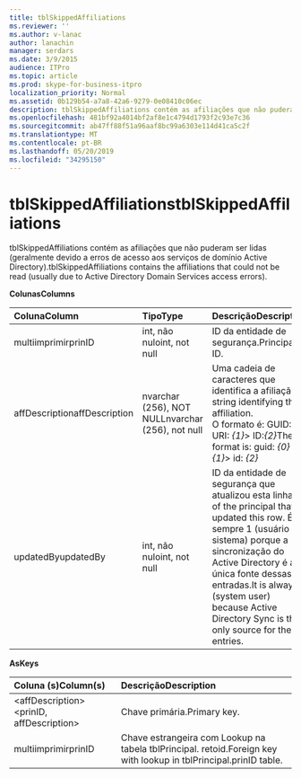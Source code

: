 ```yaml
---
title: tblSkippedAffiliations
ms.reviewer: ''
ms.author: v-lanac
author: lanachin
manager: serdars
ms.date: 3/9/2015
audience: ITPro
ms.topic: article
ms.prod: skype-for-business-itpro
localization_priority: Normal
ms.assetid: 0b129b54-a7a8-42a6-9279-0e08410c06ec
description: tblSkippedAffiliations contém as afiliações que não puderam ser lidas (geralmente devido a erros de acesso aos serviços de domínio Active Directory).
ms.openlocfilehash: 481bf92a4014bf2af8e1c4794d1793f2c93e7c36
ms.sourcegitcommit: ab47ff88f51a96aaf8bc99a6303e114d41ca5c2f
ms.translationtype: MT
ms.contentlocale: pt-BR
ms.lasthandoff: 05/20/2019
ms.locfileid: "34295150"
---
```

# <a name="tblskippedaffiliations"></a><span data-ttu-id="ebf80-103">tblSkippedAffiliations</span><span class="sxs-lookup"><span data-stu-id="ebf80-103">tblSkippedAffiliations</span></span>
 
<span data-ttu-id="ebf80-104">tblSkippedAffiliations contém as afiliações que não puderam ser lidas (geralmente devido a erros de acesso aos serviços de domínio Active Directory).</span><span class="sxs-lookup"><span data-stu-id="ebf80-104">tblSkippedAffiliations contains the affiliations that could not be read (usually due to Active Directory Domain Services access errors).</span></span>
  
<span data-ttu-id="ebf80-105">**Colunas**</span><span class="sxs-lookup"><span data-stu-id="ebf80-105">**Columns**</span></span>

|<span data-ttu-id="ebf80-106">**Coluna**</span><span class="sxs-lookup"><span data-stu-id="ebf80-106">**Column**</span></span>|<span data-ttu-id="ebf80-107">**Tipo**</span><span class="sxs-lookup"><span data-stu-id="ebf80-107">**Type**</span></span>|<span data-ttu-id="ebf80-108">**Descrição**</span><span class="sxs-lookup"><span data-stu-id="ebf80-108">**Description**</span></span>|
|:-----|:-----|:-----|
|<span data-ttu-id="ebf80-109">multiimprimir</span><span class="sxs-lookup"><span data-stu-id="ebf80-109">prinID</span></span>  <br/> |<span data-ttu-id="ebf80-110">int, não nulo</span><span class="sxs-lookup"><span data-stu-id="ebf80-110">int, not null</span></span>  <br/> |<span data-ttu-id="ebf80-111">ID da entidade de segurança.</span><span class="sxs-lookup"><span data-stu-id="ebf80-111">Principal ID.</span></span>  <br/> |
|<span data-ttu-id="ebf80-112">affDescription</span><span class="sxs-lookup"><span data-stu-id="ebf80-112">affDescription</span></span>  <br/> |<span data-ttu-id="ebf80-113">nvarchar (256), NOT NULL</span><span class="sxs-lookup"><span data-stu-id="ebf80-113">nvarchar (256), not null</span></span>  <br/> |<span data-ttu-id="ebf80-114">Uma cadeia de caracteres que identifica a afiliação.</span><span class="sxs-lookup"><span data-stu-id="ebf80-114">A string identifying the affiliation.</span></span>  <br/> <span data-ttu-id="ebf80-115">O formato é: GUID: _{0}_ URI: _{1}_> ID:_{2}_</span><span class="sxs-lookup"><span data-stu-id="ebf80-115">The format is: guid:  _{0}_ uri: _{1}_> id:  _{2}_</span></span> <br/> |
|<span data-ttu-id="ebf80-116">updatedBy</span><span class="sxs-lookup"><span data-stu-id="ebf80-116">updatedBy</span></span>  <br/> |<span data-ttu-id="ebf80-117">int, não nulo</span><span class="sxs-lookup"><span data-stu-id="ebf80-117">int, not null</span></span>  <br/> |<span data-ttu-id="ebf80-118">ID da entidade de segurança que atualizou esta linha.</span><span class="sxs-lookup"><span data-stu-id="ebf80-118">ID of the principal that updated this row.</span></span> <span data-ttu-id="ebf80-119">É sempre 1 (usuário do sistema) porque a sincronização do Active Directory é a única fonte dessas entradas.</span><span class="sxs-lookup"><span data-stu-id="ebf80-119">It is always 1 (system user) because Active Directory Sync is the only source for these entries.</span></span>  <br/> |
   
<span data-ttu-id="ebf80-120">**As**</span><span class="sxs-lookup"><span data-stu-id="ebf80-120">**Keys**</span></span>

|<span data-ttu-id="ebf80-121">**Coluna (s)**</span><span class="sxs-lookup"><span data-stu-id="ebf80-121">**Column(s)**</span></span>|<span data-ttu-id="ebf80-122">**Descrição**</span><span class="sxs-lookup"><span data-stu-id="ebf80-122">**Description**</span></span>|
|:-----|:-----|
|<span data-ttu-id="ebf80-123">\<affDescription\></span><span class="sxs-lookup"><span data-stu-id="ebf80-123">\<prinID, affDescription\></span></span>  <br/> |<span data-ttu-id="ebf80-124">Chave primária.</span><span class="sxs-lookup"><span data-stu-id="ebf80-124">Primary key.</span></span>  <br/> |
|<span data-ttu-id="ebf80-125">multiimprimir</span><span class="sxs-lookup"><span data-stu-id="ebf80-125">prinID</span></span>  <br/> |<span data-ttu-id="ebf80-126">Chave estrangeira com Lookup na tabela tblPrincipal. retoid.</span><span class="sxs-lookup"><span data-stu-id="ebf80-126">Foreign key with lookup in tblPrincipal.prinID table.</span></span>  <br/> |
   

